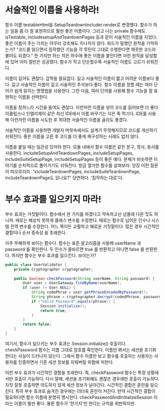 # 서술적인 이름을 사용하라!

함수 이름 testableHtml을 SetupTeardownIncluder.render로 변경했다. 함수가 하는 일을 좀 더 잘 표현하므로 훨씬 좋은 이름이다. 그리고 나는 private 함수에도 isTestable, includesetupAndTeardownPages 등과 같이 서술적인 이름을 지었다. 좋은 이름이 주는 가치는 아무리 강조해도 지나치지 않다. 워드가 말했던 원칙을 기억하는가? "코드를 읽으면서 짐작했던 기능을 각 루틴이 그대로 수행한다면 깨끗한 코드라 불러도 되겠다." 한 가지만 하는 작은 하수에 좋은 이름을 붙인다면 이런 원칙을 달성함에 있어 이미 절반은 성공했다. 함수가 작고 단순할수록 서술적인 이름도 고르기 쉬워진다.

이름이 길어도 괜찮다. 겁먹을 필요없다. 길고 서술적인 이름이 짧고 어려운 이름보다 좋다. 길고 서술적인 이름이 길고 서술적인 주석보다 좋다. 함수 이름을 정할 때는 여러 단어가 쉽게 읽히는 명명법을 사용한다. 그런 다음, 여러 단어를 사용해 함수 기능을 잘 표현하는 이름을 선택한다.

이름을 정하느라 시간을 들여도 괜찮다. 이런저런 이름을 넣어 코드를 읽어보면 더 좋다. 이클립스나 인텔리제이 같은 최신 IDE에서 이름 바꾸기는 식은 죽 먹기다. IDE를 사용해 이런저런 이름을 시도한 후 최대한 서술적인 이름을 골라도 좋겠다.

서술적인 이름을 사용하면 개발자 머릿속에서도 설계가 뚜렷해지므로 코드를 개선하기 쉬워진다. 좋은 이름을 고른 후 코드를 더 좋게 재구성하는 사례도 없지 않다.

이름을 붙일 때는 일관성 있어야 한다. 모듈 내에서 함수 이름은 같은 문구, 명사, 동사를 사용한다. includeSetupAndTeardownPages, includeSetupPages, includeSuiteSetupPage, includeSetupPages 등이 좋은 예다. 문체가 비슷하면 이야기를 순차적으로 풀어가기도 쉬워진다. 방금 열거한 함수를 살펴보라. 당장 이런 질문이 떠오르리라. "includeTeardownPages, includeSuiteTeardownPage, includeTeardownPage도 있나요?" 당연하다. '짐작하는 대로'다.

# 부수 효과를 일으키지 마라!

부수 효과는 거짓말이다. 함수에서 한 가지를 하겠다고 약속하고선 남몰래 다른 짓도 하니까. 때로는 예상치 못하게 클래스 변수를 수정한다. 때로는 함수로 넘어온 인수나 시스템 전역 변수를 수정한다. 어느 쪽이든 교활하고 해로운 거짓말이다. 많은 경우 시간적인 결합이나 순서 종속성 을 초래한다. 

아주 무해하게 보이는 함수다. 함수는 표준 알고리즘을 사용해 userName 과 password 를 확인한다. 두 인수가 올바르면 true 를 반환하고 아니면 false 를 반환한다. 하지만 함수는 부수 효과를 일으킨다. 보이는가?

```java
public class UserValidator {
	private Cryptographer cryptographer;
	
	public boolean checkPassword(String userName, String password) {
		User user = UserGateway.findByName(userName);
		if (user != User.NULL) {
			String codePhrse = user.getPhraseEncodedByPassword();
			String phrase = cryptographer.decrypt(codedPhrase, password)
			if ("Valid Password".equals(phrase)) {
				Session.initialize();
				return true;
			}
		}
		return false;
	}
}
```

여기서, 함수가 일으키는 부수 효과는 Session.initialize() 호출이다. checkPassword 함수는 이름 그대로 암호를 확인한다. 이름만 봐서는 세션을 초기화한다는 사실이 드러나지 않는다. 그래서 함수 이름만 보고 함수를 호출하는 사용자는 사용자를 인증하면서 기존 세션 정보를 지워버릴 위험에 처한다. 

이런 부수 효과가 시간적인 결함을 초래한다. 즉, checkPassword 함수는 특정 상황에서만 호출이 가능하다. 다시 말해, 세션을 초기화해도 괜찮은 경우에만 호출이 가능하다. 자칫 잘못 호출하면 의도하지 않게 세션 정보가 날아간다. 시간적인 결합은 혼란을 일으킨다. 특히 부수 효과로 숨겨진 경우에는 더더욱 혼란이 커진다. 만약 시간적인 결합이 필요하다면 함수 이름에 분명히 명시한다. checkPasswordAndInitializeSession 이라는 이름이 훨씬 좋다. 물론 함수가 '한가지'만 한다는 규칙을 위반하지만.